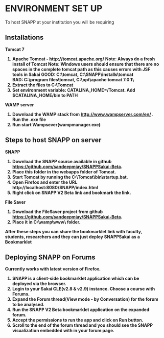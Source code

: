 ENVIRONMENT SET UP
===================

To host SNAPP at your institution you will be requiring  

Installations
--------------------
<b>Tomcat 7 <b>

1. Apache Tomcat - http://tomcat.apache.org/
  Note: Always do a fresh install of Tomcat
  Note: Windows users should ensure that there are no spaces in the complete tomcat path as this causes errors with JSF tools in Sakai
  GOOD: C:\tomcat\, C:\SNAPP\installs\tomcat\
  BAD: C:\program files\tomcat\, C:\opt\apache tomcat 7.0.1\
2. Extract the files to C:\Tomcat 
3. Set environment variable: CATALINA_HOME=/Tomcat. Add $CATALINA_HOME/bin to PATH

<b>WAMP server<b>

1) Download the WAMP stack from http://www.wampserver.com/en/ . Run the .exe file
2) Run start Wampsever(wampmanager.exe)

Steps to host SNAPP on server
-----------------------------

<b>SNAPP<b>

1. Download the SNAPP source available in github https://github.com/sandeepmjay/SNAPPSakai-Beta. 
2. Place this folder in the webapps folder of Tomcat.
3. Start Tomcat by running the C:\Tomcat\bin\startup.bat.
4. Open Firefox and enter the URL http://localhost:8080/SNAPP/index.html
5. Right click on SNAPP V2 Beta link and bookmark the link.


<b>File Saver<b>

1. Download the FileSaver project from github https://github.com/sandeepmjay/SNAPPSakai-Beta. 
2. Place it in C:\wamp\www\ folder.

After these steps you can share the bookmarklet link with faculty, students, researchers and they can just
deploy SNAPPSakai as a Bookmarklet


Deploying SNAPP on Forums
--------------------------
Currently works with latest version of Firefox.

1. SNAPP is a client-side bookmarklet application which can be deployed via the browser.
2. Login to your Sakai CLE(v2.8 & v2.9) instance. Choose a course with Forums.
3. Expand the Forum thread(View mode - by Conversation) for the forum to be analysed.
3. Run the SNAPP V2 Beta bookmarklet application on the expanded forum.
4. Accept the permissions to run the app and click on Run button.
5. Scroll to the end of the forum thread and you should see the SNAPP visualization embedded with in your forum page.







  
